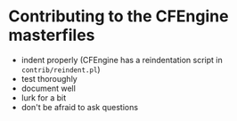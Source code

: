 # Contributing to the CFEngine masterfiles

* indent properly (CFEngine has a reindentation script in `contrib/reindent.pl`)
* test thoroughly
* document well
* lurk for a bit
* don't be afraid to ask questions
